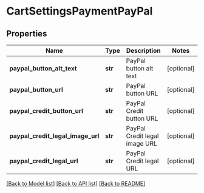 # CartSettingsPaymentPayPal

## Properties
Name | Type | Description | Notes
------------ | ------------- | ------------- | -------------
**paypal_button_alt_text** | **str** | PayPal button alt text | [optional] 
**paypal_button_url** | **str** | PayPal button URL | [optional] 
**paypal_credit_button_url** | **str** | PayPal Credit button URL | [optional] 
**paypal_credit_legal_image_url** | **str** | PayPal Credit legal image URL | [optional] 
**paypal_credit_legal_url** | **str** | PayPal Credit legal URL | [optional] 

[[Back to Model list]](../README.md#documentation-for-models) [[Back to API list]](../README.md#documentation-for-api-endpoints) [[Back to README]](../README.md)


